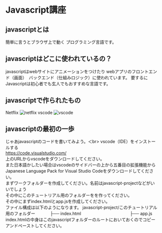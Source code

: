 # Javascript講座
## javascriptとは
簡単に言うとブラウザ上で動く
プログラミング言語です。
## javascriptはどこに使われているの？
javascriptはwebサイトにアニメーションをつけたり
webアプリのフロントエンド（画面）　バックエンド（仕組みロジック）に使われています。
要するにJavascriptは初心者でも玄人でもおすすめな言語です。
## javascriptで作られたもの
Netflix ![netflix](https://github.com/user-attachments/assets/658b2f0c-840f-4c9f-9e18-8a8297e7a56b)
vscode ![vscode](https://github.com/user-attachments/assets/4d476693-ac0d-4a77-9897-2d416311e9e2)
## javascriptの最初の一歩
じゃあjavascriptのコードを書いてみよう。＜br>
vscode（IDE）をインストールする<br>
https://code.visualstudio.com/<br>
上のURLからvscodeをダウンロードしてください。<br>
また日本語かしたい場合はvscodeのサイドバーの上から五番目の拡張機能からJapanese Language Pack for Visual Studio Codeをダウンロードしてください。<br>
まずワークフォルダーを作成してください。名前はjavascript-projectなどがいいでしょう<br>
その中にこのチュートリアル用のフォルダーをを作ってください。<br>
その中にまずindex.htmlとapp.jsを作成してください。<br>
ファイル構成は以下のようになります。
javascript-project/このチュートリアル用のフォルダー
             　　　 ├── index.html
　　　　　　　　　　　  ├── app.js
index.htmlの中身はこのjavascriptフォルダーのルートにおいておくのでコピーアンドペーストしてください。
